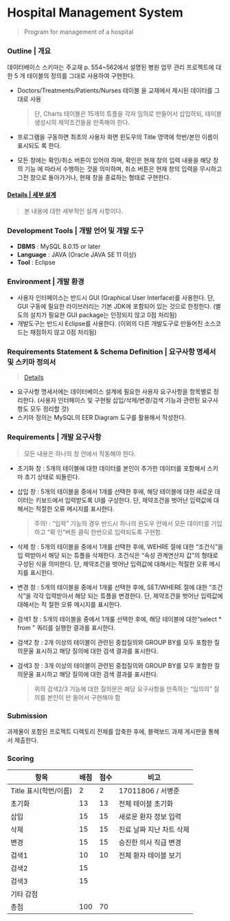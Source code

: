 # Hospital Management System
> Program for management of a hospital





### Outline | 개요

데이터베이스 스키마는 주교재 p. 554~562에서 설명된 병원 업무 관리 프로젝트에 대한 5 개 테이블의 정의를 그대로 사용하여 구현한다.

- Doctors/Treatments/Patients/Nurses 테이블 을 교재에서 제시된 데이터를 그대로 사용

  > 단, Charts 테이블은 15개의 튜플을 각자 임의로 만들어서 삽입하되, 테이블 생성시의 제약조건들을 만족해야 한다.

- 프로그램을 구동하면 최초의 사용자 화면 윈도우의 Title 영역에 학번/본인 이름이 표시되도 록 한다. 

- 모든 창에는 확인/취소 버튼이 있어야 하며, 확인은 현재 창의 입력 내용을 해당 창의 기능 에 따라서 수행하는 것을 의미하며, 취소 버튼은 현재 창의 입력을 무시하고 그전 창으로  돌아가거나, 현재 창을 종료하는 형태로 구현한다.



#### [Details | 세부 설계]()

> 본 내용에 대한 세부적인 설계 사항이다.



### Development Tools | 개발 언어 및 개발 도구

- **DBMS** : MySQL 8.0.15 or later
- **Language** : JAVA (Oracle JAVA SE 11 이상)
- **Tool** : Eclipse

 

### Environment | 개발 환경

- 사용자 인터페이스는 반드시 GUI (Graphical User Interface)를 사용한다. 단, GUI 구동에 필요한 라이브러리는 기본 JDK에 포함되어 있는 것으로 한정한다. (별도의 설치가 필요한 GUI package는 인정되지 않고 0점 처리됨)
- 개발도구는 반드시 Eclipse를 사용한다. (이외의 다른 개발도구로 만들어진 소스코드는 채점하지 않고 0점 처리됨)

 

### Requirements Statement & Schema Definition | 요구사항 명세서 및 스키마 정의서

> [Details](./details.md)

- 요구사항 명세서에는 데이터베이스 설계에 필요한 사용자 요구사항을 항목별로 정리한다. (사용자 인터페이스 및 구현될 삽입/삭제/변경/검색 기능과 관련된 요구사항도 모두 정리할 것)
- 스키마 정의는 MySQL의 EER Diagram 도구를 활용해서 작성한다.

 

### Requirements | 개발 요구사항

> 모든 내용은 하나의 창 안에서 작동해야 한다.

- 초기화 창 : 5개의 테이블에 대한 데이터를 본인이 추가한 데이터를 포함해서 스키마 초기 상태로 되돌린다.

- 삽입 창 : 5개의 테이블을 중에서 1개를 선택한 후에, 해당 테이블에 대한 새로운 데이터는 키보드에서 입력받도록 UI를 구성한다. 단, 제약조건을 벗어난 입력값에 대해서는 적절한 오류 메시지를 표시한다.

  > 주의! : “입력” 기능의 경우 반드시 하나의 윈도우 안에서 모든 데이터를 기입하고 “확 인”버튼 클릭 한번으로 입력되도록 구현함.

- 삭제 창 : 5개의 테이블을 중에서 1개룰 선택한 후에, WEHRE 절에 대한 “조건식”을 입 력받아서 해당 되는 튜플을 삭제한다. 조건식은 “속성 관계연산자 값”의 형태로 구성된 식을 의미한다. 단, 제약조건을 벗어난 입력값에 대해서는 적절한 오류 메시지를 표시한다.

- 변경 창 : 5개의 테이블을 중에서 1개룰 선택한 후에, SET/WHERE 절에 대한 “조건식”을 각각 입력받아서 해당 되는 튜플을 변경한다. 단, 제약조건을 벗어난 입력값에 대해서는 적 절한 오류 메시지를 표시한다.

- 검색1 창 : 5개의 테이블을 중에서 1개룰 선택한 후에, 해당 테이블에 대한“select * from ” 쿼리를 실행한 결과를 표시한다.

- 검색2 창 : 2개 이상의 테이블이 관련된 중첩질의와 GROUP BY를 모두 포함한 질의문울 표시하고 해당 질의에 대한 검색 결과를 표시한다.

- 검색3 창 : 3개 이상의 테이블이 관련된 중첩질의와 GROUP BY를 모두 포함한 질의문울 표시하고 해당 질의에 대한 검색 결과를 표시한다. 

  

  > 위의 검색2/3 기능에 대한 질의문은 해당 요구사항을 만족하는 “임의의” 질의를 본인이 만 들어서 구현해야 함

 

### Submission

과제물이 포함된 프로젝트 디렉토리 전체를 압축한 후에, 블랙보드 과제 게시판을 통해서 제출한다.

 

### Scoring



| 항목                  | 배점 | 점수 | 비고                     |
| --------------------- | ---- | ---- | ------------------------ |
| Title 표시(학번/이름) | 2    | 2    | 17011806 / 서병준        |
| 초기화                | 13   | 13   | 전체 테이블 초기화       |
| 삽입                  | 15   | 15   | 새로운 환자 정보 입력    |
| 삭제                  | 15   | 15   | 진료 날짜 지난 차트 삭제 |
| 변경                  | 15   | 15   | 승진한 의사 직급 변경    |
| 검색1                 | 10   | 10   | 전체 환자 테이블 보기    |
| 검색2                 | 15   |      |                          |
| 검색3                 | 15   |      |                          |
| 기타 감점             |      |      |                          |
| 총점                  | 100  | 70   |                          |

